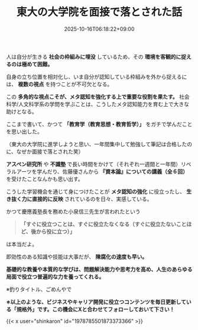 ﻿---
title: "東大の大学院を面接で落とされた話"
date: 2025-10-16T06:18:22+09:00
draft: false
---

人は自分が生きる **社会の枠組みに埋没** しているため、その **環境を客観的に捉えるのは極めて困難。** 

自身の立ち位置を相対化し、いま自分が認知している枠組みを外から捉えるには、 **複数の視点** を持つことが不可欠となる。

この **多角的な視点こそが、メタ認知を強化する上で重要な役割を果たす。** 社会科学/人文科学系の学問を学ぶことは、こうしたメタ認知能力を育む上で大きな助けとなる。



ここまで書いて、かつて **「教育学（教育思想・教育哲学）」** をガチで学んだことを思い出した。

（東大の大学院に進学しようと思い、一年間集中して勉強して筆記は合格したのに、なぜか面接で落とされた笑）

 **アスペン研究所** や **不識塾** で長い時間をかけて（それぞれ一週間と一年間）リベラルアーツを学んだり、佐藤優さんから **『資本論』についての講義（全６回）** を受けたことなんかも思い出す。



こうした学習機会を通じて身につけたことが **メタ認知の強化** に役立ったし、 **生き抜く力に直接的に反映** されているのを日々、実感している。

かつて慶應義塾長を務めた小泉信三先生が言われたという

> **「すぐに役立つことは、すぐに役立たなくなる（すぐに役立たないことほど、後から役に立つ）」**

は本当だよ。



即効性のある知識や技能は大事だが、 **陳腐化の速度も早い。** 

 **基礎的な教養や本質的な学びは、問題解決能力や思考力を高め、人生のあらゆる局面で役立つ普遍的な力を養ってくれる。**

※釣りタイトル、ごめんやで



**※以上のような、ビジネスやキャリア開発に役立つコンテンツを毎日更新している「規格外」です。この機会にXと合わせてフォローしておいて下さい！**



{{< x user="shinkaron" id="1978785501873373366" >}}